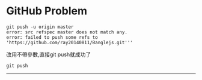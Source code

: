 GitHub Problem
==============

	git push -u origin master
	error: src refspec master does not match any.
	error: failed to push some refs to 'https://github.com/ray20140811/Banglejs.git'''

改用不帶參數,直接git push就成功了

	git push

-----
